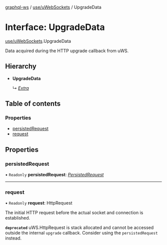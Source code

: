 [graphql-ws](../README.md) / [use/uWebSockets](../modules/use_uwebsockets.md) / UpgradeData

# Interface: UpgradeData

[use/uWebSockets](../modules/use_uwebsockets.md).UpgradeData

Data acquired during the HTTP upgrade callback from uWS.

## Hierarchy

- **UpgradeData**

  ↳ [*Extra*](use_uwebsockets.extra.md)

## Table of contents

### Properties

- [persistedRequest](use_uwebsockets.upgradedata.md#persistedrequest)
- [request](use_uwebsockets.upgradedata.md#request)

## Properties

### persistedRequest

• `Readonly` **persistedRequest**: [*PersistedRequest*](use_uwebsockets.persistedrequest.md)

___

### request

• `Readonly` **request**: HttpRequest

The initial HTTP request before the actual
socket and connection is established.

**`deprecated`** uWS.HttpRequest is stack allocated and cannot be accessed outside the internal `upgrade` callback. Consider using the `persistedRequest` instead.
